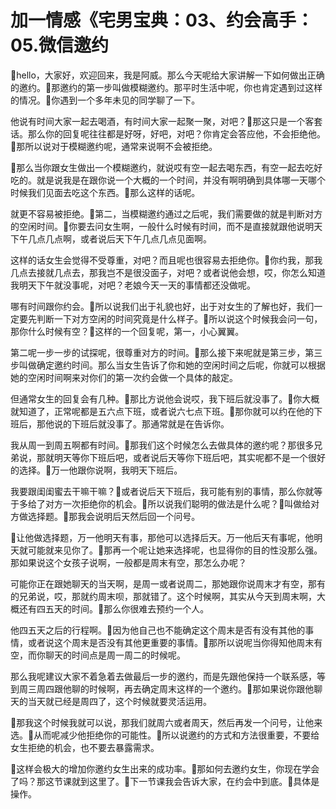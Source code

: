 # 加一情感《宅男宝典：03、约会高手：05.微信邀约

🎼hello，大家好，欢迎回来，我是阿威。那么今天呢给大家讲解一下如何做出正确的邀约。🎼那邀约的第一步叫做模糊邀约。那平时生活中呢，你也肯定遇到过这样的情况。🎼你遇到一个多年未见的同学聊了一下。

他说有时间大家一起去喝酒，有时间大家一起聚一聚，对吧？🎼那这只是一个客套话。那么你的回复呢往往都是好呀，好吧，对吧？你肯定会答应他，不会拒绝他。🎼那所以说对于模糊邀约呢，通常来说啊不会被拒绝。

🎼那么当你跟女生做出一个模糊邀约，就说哎有空一起去喝东西，有空一起去吃好吃的。就是说我是在跟你说一个大概的一个时间，并没有啊明确到具体哪一天哪个时候我们见面去吃这个东西。🎼那么这样的话呢。

就更不容易被拒绝。🎼第二，当模糊邀约通过之后呢，我们需要做的就是判断对方的空闲时间。🎼你要去问女生啊，一般什么时候有时间，而不是直接就跟他说明天下午几点几点啊，或者说后天下午几点几点见面啊。

这样的话女生会觉得不受尊重，对吧？而且呢也很容易去拒绝你。🎼你约我，那我几点去接就几点去，那我岂不是很没面子，对吧？或者说他会想，哎，你怎么知道我明天下午就没事呢，对吧？老娘今天一天的事情都还没做呢。

哪有时间跟你约会。🎼所以说我们出于礼貌也好，出于对女生的了解也好，我们一定要先判断一下对方空闲的时间究竟是什么样子。🎼所以说这个时候我会问一句，那你什么时候有空？🎼这样的一个回复呢，第一，小心翼翼。

第二呢一步一步的试探呢，很尊重对方的时间。🎼那么接下来呢就是第三步，第三步叫做确定邀约时间。那么当女生告诉了你和她的空闲时间之后呢，你就可以根据她的空闲时间啊来对你们的第一次约会做一个具体的敲定。

但通常女生的回复会有几种。🎼那比方说他会说哎，我下班后就没事了。🎼你大概就知道了，正常呢都是五六点下班，或者说六七点下班。🎼那你就可以约在他的下班后，那他说的下班后就没事了。那通常就是在告诉你。

我从周一到周五啊都有时间。🎼那我们这个时候怎么去做具体的邀约呢？那很多兄弟说，那就明天等你下班后吧，或者说后天等你下班后吧，其实呢都不是一个很好的选择。🎼万一他跟你说啊，我明天下班后。

我要跟闺闺蜜去干嘛干嘛？🎼或者说后天下班后，我可能有别的事情，那么你就等于多给了对方一次拒绝你的机会。🎼所以说我们聪明的做法是什么呢？🎼叫做给对方做选择题。🎼那我会说明后天然后回一个问号。

🎼让他做选择题，万一他明天有事，那他可以选择后天。万一他后天有事呢，他明天就可能就来见你了。🎼那再一个呢让她来选择呢，也显得你的目的性没那么强。那如果说这个女孩子说啊，一般都是周末有空，那怎么办呢？

可能你正在跟她聊天的当天啊，是周一或者说周二，那她跟你说周末才有空，那有的兄弟说，哎，那就约周末呗，那就错了。这个时候啊，其实从今天到周末啊，大概还有四五天的时间。🎼那么你很难去预约一个人。

他四五天之后的行程啊。🎼因为他自己也不能确定这个周末是否有没有其他的事情，或者说这个周末是否没有其他更重要的事情。🎼那所以说呢当你得知他周末有空，而你聊天的时间点是周一周二的时候呢。

那么我呢建议大家不着急着去做最后一步的邀约，而是先跟他保持一个联系感，等到周三周四跟他聊的时候啊，再去确定周末这样的一个邀约。🎼那如果说你跟他聊天的当天就已经是周四了，这个时候就要灵活运用。

🎼那我这个时候我就可以说，那我们就周六或者周天，然后再发一个问号，让他来选。🎼从而呢减少他拒绝你的可能性。🎼所以说邀约的方式和方法很重要，不要给女生拒绝的机会，也不要去暴露需求。

🎼这样会极大的增加你邀约女生出来的成功率。🎼那如何去邀约女生，你现在学会了吗？那这节课就到这里了。🎼下一节课我会告诉大家，在约会中到底。🎼具体是操作。

